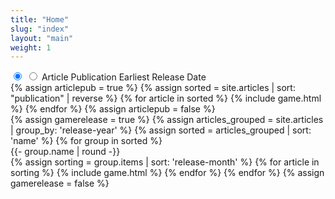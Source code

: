 ```yaml
---
title: "Home"
slug: "index"
layout: "main"
weight: 1
---
```

<input class="list_input" type="radio" id="pub" name="grouplist" checked="checked">
<input class="list_input" type="radio" id="rel" name="grouplist">
<label class="list_labelpublication" for="pub">
  <span class="list_span">Article Publication</span>
</label>
<label class="list_labelrelease" for="rel">
  <span class="list_span">Earliest Release Date</span>
</label>
<section class="list_publication">
{% assign articlepub = true %}
{% assign sorted = site.articles | sort: "publication" | reverse %}
{% for article in sorted %}
  {% include game.html %}
{% endfor %}
{% assign articlepub = false %}
</section>
<section class="list_release">
{% assign gamerelease = true %}
{% assign articles_grouped = site.articles | group_by: 'release-year' %}
{% assign sorted = articles_grouped | sort: 'name' %}
{% for group in sorted %}
  <div class="list_year" id="year{{ group.name | round }}">
  {{- group.name | round -}}
  </div>
  {% assign sorting = group.items | sort: 'release-month' %}
  {% for article in sorting %}
    {% include game.html %}
  {% endfor %}
{% endfor %}
{% assign gamerelease = false %}
<script>
var imgs = document.getElementsByClassName('dmg-apee');
for (var i = 0; i < imgs.length; i++) {
  var num = Math.floor(Math.random() * 2 + 1);
  imgs[i].src = '/assets/dmg-apee/dmg-apee-start-' + num + '.png';
}
</script>